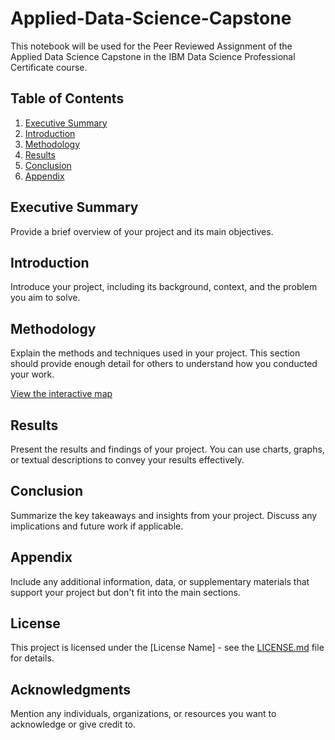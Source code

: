 # Applied-Data-Science-Capstone
This notebook will be used for the Peer Reviewed Assignment of the Applied Data Science Capstone in the IBM Data Science Professional Certificate course.

## Table of Contents
1. [Executive Summary](#executive-summary)
2. [Introduction](#introduction)
3. [Methodology](#methodology)
4. [Results](#results)
5. [Conclusion](#conclusion)
6. [Appendix](#appendix)

## Executive Summary
Provide a brief overview of your project and its main objectives.

## Introduction
Introduce your project, including its background, context, and the problem you aim to solve.

## Methodology
Explain the methods and techniques used in your project. This section should provide enough detail for others to understand how you conducted your work.

[View the interactive map](https://github.com/yperez83/Applied-Data-Science-Capstone/blob/8a7e17b1a8d7e34ee47057d1eb8297d9b0ecf2af/06_Folium_Interactive_Map.html)


## Results
Present the results and findings of your project. You can use charts, graphs, or textual descriptions to convey your results effectively.

## Conclusion
Summarize the key takeaways and insights from your project. Discuss any implications and future work if applicable.

## Appendix
Include any additional information, data, or supplementary materials that support your project but don't fit into the main sections.

## License
This project is licensed under the [License Name] - see the [LICENSE.md](LICENSE.md) file for details.

## Acknowledgments
Mention any individuals, organizations, or resources you want to acknowledge or give credit to.
